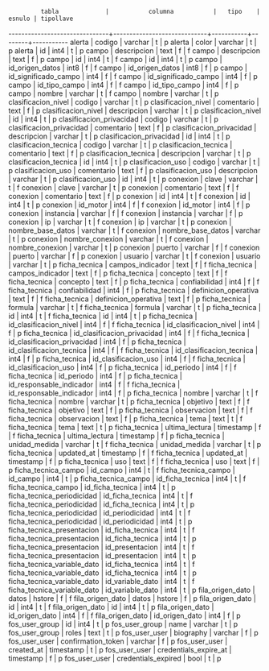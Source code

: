              tabla             |           columna           |   tipo    | esnulo | tipollave 
-------------------------------+-----------------------------+-----------+--------+-----------
 alerta                        | codigo                      | varchar   | t      | p
 alerta                        | color                       | varchar   | t      | p
 alerta                        | id                          | int4      | t      | p
 campo                         | descripcion                 | text      | f      | f
 campo                         | descripcion                 | text      | f      | p
 campo                         | id                          | int4      | t      | f
 campo                         | id                          | int4      | t      | p
 campo                         | id_origen_datos             | int8      | f      | f
 campo                         | id_origen_datos             | int8      | f      | p
 campo                         | id_significado_campo        | int4      | f      | f
 campo                         | id_significado_campo        | int4      | f      | p
 campo                         | id_tipo_campo               | int4      | f      | f
 campo                         | id_tipo_campo               | int4      | f      | p
 campo                         | nombre                      | varchar   | t      | f
 campo                         | nombre                      | varchar   | t      | p
 clasificacion_nivel           | codigo                      | varchar   | t      | p
 clasificacion_nivel           | comentario                  | text      | f      | p
 clasificacion_nivel           | descripcion                 | varchar   | t      | p
 clasificacion_nivel           | id                          | int4      | t      | p
 clasificacion_privacidad      | codigo                      | varchar   | t      | p
 clasificacion_privacidad      | comentario                  | text      | f      | p
 clasificacion_privacidad      | descripcion                 | varchar   | t      | p
 clasificacion_privacidad      | id                          | int4      | t      | p
 clasificacion_tecnica         | codigo                      | varchar   | t      | p
 clasificacion_tecnica         | comentario                  | text      | f      | p
 clasificacion_tecnica         | descripcion                 | varchar   | t      | p
 clasificacion_tecnica         | id                          | int4      | t      | p
 clasificacion_uso             | codigo                      | varchar   | t      | p
 clasificacion_uso             | comentario                  | text      | f      | p
 clasificacion_uso             | descripcion                 | varchar   | t      | p
 clasificacion_uso             | id                          | int4      | t      | p
 conexion                      | clave                       | varchar   | t      | f
 conexion                      | clave                       | varchar   | t      | p
 conexion                      | comentario                  | text      | f      | f
 conexion                      | comentario                  | text      | f      | p
 conexion                      | id                          | int4      | t      | f
 conexion                      | id                          | int4      | t      | p
 conexion                      | id_motor                    | int4      | f      | f
 conexion                      | id_motor                    | int4      | f      | p
 conexion                      | instancia                   | varchar   | f      | f
 conexion                      | instancia                   | varchar   | f      | p
 conexion                      | ip                          | varchar   | t      | f
 conexion                      | ip                          | varchar   | t      | p
 conexion                      | nombre_base_datos           | varchar   | t      | f
 conexion                      | nombre_base_datos           | varchar   | t      | p
 conexion                      | nombre_conexion             | varchar   | t      | f
 conexion                      | nombre_conexion             | varchar   | t      | p
 conexion                      | puerto                      | varchar   | f      | f
 conexion                      | puerto                      | varchar   | f      | p
 conexion                      | usuario                     | varchar   | t      | f
 conexion                      | usuario                     | varchar   | t      | p
 ficha_tecnica                 | campos_indicador            | text      | f      | f
 ficha_tecnica                 | campos_indicador            | text      | f      | p
 ficha_tecnica                 | concepto                    | text      | f      | f
 ficha_tecnica                 | concepto                    | text      | f      | p
 ficha_tecnica                 | confiabilidad               | int4      | f      | f
 ficha_tecnica                 | confiabilidad               | int4      | f      | p
 ficha_tecnica                 | definicion_operativa        | text      | f      | f
 ficha_tecnica                 | definicion_operativa        | text      | f      | p
 ficha_tecnica                 | formula                     | varchar   | t      | f
 ficha_tecnica                 | formula                     | varchar   | t      | p
 ficha_tecnica                 | id                          | int4      | t      | f
 ficha_tecnica                 | id                          | int4      | t      | p
 ficha_tecnica                 | id_clasificacion_nivel      | int4      | f      | f
 ficha_tecnica                 | id_clasificacion_nivel      | int4      | f      | p
 ficha_tecnica                 | id_clasificacion_privacidad | int4      | f      | f
 ficha_tecnica                 | id_clasificacion_privacidad | int4      | f      | p
 ficha_tecnica                 | id_clasificacion_tecnica    | int4      | f      | f
 ficha_tecnica                 | id_clasificacion_tecnica    | int4      | f      | p
 ficha_tecnica                 | id_clasificacion_uso        | int4      | f      | f
 ficha_tecnica                 | id_clasificacion_uso        | int4      | f      | p
 ficha_tecnica                 | id_periodo                  | int4      | f      | f
 ficha_tecnica                 | id_periodo                  | int4      | f      | p
 ficha_tecnica                 | id_responsable_indicador    | int4      | f      | f
 ficha_tecnica                 | id_responsable_indicador    | int4      | f      | p
 ficha_tecnica                 | nombre                      | varchar   | t      | f
 ficha_tecnica                 | nombre                      | varchar   | t      | p
 ficha_tecnica                 | objetivo                    | text      | f      | f
 ficha_tecnica                 | objetivo                    | text      | f      | p
 ficha_tecnica                 | observacion                 | text      | f      | f
 ficha_tecnica                 | observacion                 | text      | f      | p
 ficha_tecnica                 | tema                        | text      | t      | f
 ficha_tecnica                 | tema                        | text      | t      | p
 ficha_tecnica                 | ultima_lectura              | timestamp | f      | f
 ficha_tecnica                 | ultima_lectura              | timestamp | f      | p
 ficha_tecnica                 | unidad_medida               | varchar   | t      | f
 ficha_tecnica                 | unidad_medida               | varchar   | t      | p
 ficha_tecnica                 | updated_at                  | timestamp | f      | f
 ficha_tecnica                 | updated_at                  | timestamp | f      | p
 ficha_tecnica                 | uso                         | text      | f      | f
 ficha_tecnica                 | uso                         | text      | f      | p
 ficha_tecnica_campo           | id_campo                    | int4      | t      | f
 ficha_tecnica_campo           | id_campo                    | int4      | t      | p
 ficha_tecnica_campo           | id_ficha_tecnica            | int4      | t      | f
 ficha_tecnica_campo           | id_ficha_tecnica            | int4      | t      | p
 ficha_tecnica_periodicidad    | id_ficha_tecnica            | int4      | t      | f
 ficha_tecnica_periodicidad    | id_ficha_tecnica            | int4      | t      | p
 ficha_tecnica_periodicidad    | id_periodicidad             | int4      | t      | f
 ficha_tecnica_periodicidad    | id_periodicidad             | int4      | t      | p
 ficha_tecnica_presentacion    | id_ficha_tecnica            | int4      | t      | f
 ficha_tecnica_presentacion    | id_ficha_tecnica            | int4      | t      | p
 ficha_tecnica_presentacion    | id_presentacion             | int4      | t      | f
 ficha_tecnica_presentacion    | id_presentacion             | int4      | t      | p
 ficha_tecnica_variable_dato   | id_ficha_tecnica            | int4      | t      | f
 ficha_tecnica_variable_dato   | id_ficha_tecnica            | int4      | t      | p
 ficha_tecnica_variable_dato   | id_variable_dato            | int4      | t      | f
 ficha_tecnica_variable_dato   | id_variable_dato            | int4      | t      | p
 fila_origen_dato              | datos                       | hstore    | f      | f
 fila_origen_dato              | datos                       | hstore    | f      | p
 fila_origen_dato              | id                          | int4      | t      | f
 fila_origen_dato              | id                          | int4      | t      | p
 fila_origen_dato              | id_origen_dato              | int4      | f      | f
 fila_origen_dato              | id_origen_dato              | int4      | f      | p
 fos_user_group                | id                          | int4      | t      | p
 fos_user_group                | name                        | varchar   | t      | p
 fos_user_group                | roles                       | text      | t      | p
 fos_user_user                 | biography                   | varchar   | f      | p
 fos_user_user                 | confirmation_token          | varchar   | f      | p
 fos_user_user                 | created_at                  | timestamp | t      | p
 fos_user_user                 | credentials_expire_at       | timestamp | f      | p
 fos_user_user                 | credentials_expired         | bool      | t      | p

